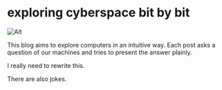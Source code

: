 # exploring cyberspace bit by bit

![Alt](/pictures/calvin_and_hobbes.jpg "with love to Bill Waterson")

This blog aims to explore computers in an intuitive way. Each post asks a question of our machines and tries to present the answer plainly.

I really need to rewrite this.

There are also jokes. 

